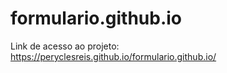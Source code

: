 # formulario.github.io 
Link de acesso ao projeto: https://peryclesreis.github.io/formulario.github.io/
